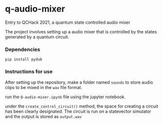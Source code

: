 # q-audio-mixer
Entry to QCHack 2021, a quantum state controlled audio mixer

The project involves setting up a audio mixer that is controlled by the states generated by a quantum circuit.


### Dependencies
``` pip install pydub ```

### Instructions for use

After setting up the repository, make a folder named ``` sounds ``` to store audio clips to be mixed in the ```wav``` file format.

run the ```Q-audio-mixer.ipynb``` file using the jupyter notebook.

under the ```create_control_circuit()``` method, the space for creating a circuit has been clearly designated. The circuit is run on a statevector simulator and the output is stored as ```output.wav```
